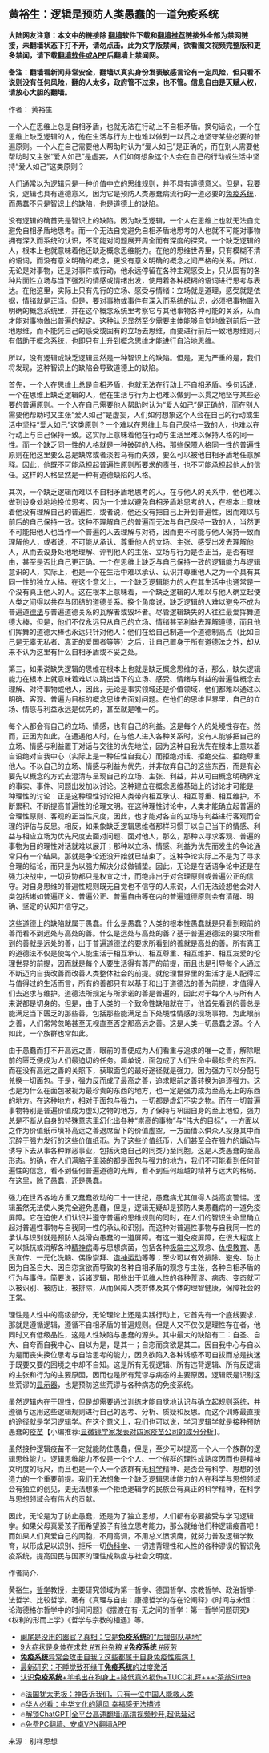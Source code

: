  <!-- 面包屑导航 --> <h2>黄裕生：逻辑是预防人类愚蠢的一道免疫系统</h2> <p class="notice"><b>大陆网友注意：本文中的链接除 <a href="https://github.com/bannedbook/fanqiang" >翻墙</a>软件下载和<a href="https://github.com/killgcd/justmysocks/blob/master/README.md">翻墙推荐</a>链接外全部为禁网链接，未翻墙状态下打不开，请勿点击。此为文字版禁闻，欲看图文视频完整版和更多禁闻，请下载<a href="https://github.com/bannedbook/fanqiang">翻墙软件或APP</a>后翻墙上禁闻网。</p><p>备注：翻墙看新闻非常安全，翻墙以真实身份发表敏感言论有一定风险，但只看不说则没有任何风险，翻的人太多，政府管不过来，也不管。信息自由是天赋人权，请放心大胆的翻墙。</b></p>  <div class="entry"> <p>作者： 黄裕生</p> <p id="summary">一个人在思维上总是自相矛盾，也就无法在行动上不自相矛盾。换句话说，一个在思维上缺乏逻辑的人，他在生活与行为上也难以做到一以贯之地坚守某些必要的普遍原则。一个人在自己需要他人帮助时认为“爱人如己”是正确的，而在别人需要他帮助时又主张“爱人如己”是虚妄，人们如何想象这个人会在自己的行动或生活中坚持“爱人如己”这类原则？</p> <p>人们通常以为逻辑只是一种价值中立的思维规则，并不具有道德意义。但是，我要说，逻辑也具有道德意义，因为它是预防人类愚蠢病流行的一道必要的<a href="https://www.bannedbook.org/bnews/tag/%E5%85%8D%E7%96%AB%E7%B3%BB%E7%BB%9F/" class="st_tag internal_tag" rel="tag" title="标签 免疫系统 下的日志">免疫系统</a>，而愚蠢不只是智识上的缺陷，也是道德上的缺陷。</p> <p>没有逻辑的确首先是智识上的缺陷。因为缺乏逻辑，一个人在思维上也就无法自觉避免自相矛盾地思考。而一个无法自觉避免自相矛盾地思考的人也就不可能对事物拥有深入而系统的认识，不可能对问题展开周全而有深度的探究。一个缺乏逻辑的人，根本上也就意味着他还缺乏概念思维能力。在他的思维世界里，只有模糊不清的语词，而没有意义明确的概念，更没有意义明确的概念之间严格的关系。所以，无论是对事物，还是对事件或行动，他永远停留在各种主观感受上，只从固有的各种片面性立场与当下强烈的情感或情绪出发，使用着各种模糊的语词进行思考与表达。在他这里，实际上只有先行的立场、感受与情绪：立场就是道理，感受就是依据，情绪就是正当。但是，要对事物或事件有深入而系统的认识，必须把事物置入明确的概念系统里，并在这个概念系统里考察它与其他事物各种可能的关系，从而才能对事物做出普遍的规定。这种认识显然至少需要主体能够自觉地做到前后一致地思维，而不能凭自己的感受或固有的立场去思维，而要进行前后一致地思维则只有借助于概念系统，也即只有上升到概念思维才能进行自洽地思维。</p> <p>所以，没有逻辑或缺乏逻辑显然是一种智识上的缺陷。但是，更为严重的是，我们将发现，这种智识上的缺陷会导致道德上的缺陷。</p> <p>首先，一个人在思维上总是自相矛盾，也就无法在行动上不自相矛盾。换句话说，一个在思维上缺乏逻辑的人，他在生活与行为上也难以做到一以贯之地坚守某些必要的普遍原则。一个人在自己需要他人帮助时认为“爱人如己”是正确的，而在别人需要他帮助时又主张“爱人如己”是虚妄，人们如何想象这个人会在自己的行动或生活中坚持“爱人如己”这类原则？一个难以在思维上与自己保持一致的人，也难以在行动上与自己保持一致。这实际上意味着他在行动与生活里难以保持人格的同一性。而一个缺乏同一性的人格就是一种破碎的人格，那些保障人格同一性的普遍性原则在他这里要么总是缺席或者淡若乌有而失效，要么可以被他自相矛盾地任意解释。因此，他既不可能承担起普遍性原则所要求的责任，也不可能承担起他人的信任。这样的人格显然是一种有道德缺陷的人格。</p> <p>其次，一个缺乏逻辑而难以不自相矛盾地思考的人，在与他人的关系中，他也难以做到设身处地地换位思考。因为一个难以避免自相矛盾地思考的人，在根本上意味着他没有理解自己的普遍性，或者说，他还没有把自己上升到普遍性，因而难以与前后的自己保持一致。这种不理解自己的普遍而无法与自己保持一致的人，当然更不可能把他人也当作一个普遍的人去理解与对待，因而更不可能与他人保持一致而理解他人，或者说，不可能从承认、尊重他人的立场、主张、感受出发去理解他人，从而去设身处地地理解、评判他人的主张、立场与行为是否正当，是否有理由，甚至是否比自己更正确。一个在思维上缺乏与自己保持一致的逻辑能力与逻辑意识的人，实际上，也是一个在生活中难以承认、认识并尊重他人之为一个具有其同一性的独立人格。在这个意义上，一个缺乏逻辑能力的人在其生活中也通常是一个没有真正他人的人。这在根本上意味着，一个缺乏逻辑的人难以与他人确立起使人类之间得以共存与团结的道德关系。换个角度说，缺乏逻辑的人难以避免不成为普遍道<a href="https://www.bannedbook.org/bnews/tag/%E5%BE%B7%E6%B3%95/" class="st_tag internal_tag" rel="tag" title="标签 德法 下的日志">德法</a>与普遍道德关系的瓦解者或毁坏者。尽管逻辑缺失的人往往最爱挥舞道德大棒，但是，他们不仅永远只从自己的立场、情绪甚至利益去理解道德，而且他们挥舞的道德大棒也永远只针对他人：他们在给自己制造一个道德制高点（比如自己是无辜无私者、真正的爱国者等等）之后，让自己置身于所有道德法之外，却从来不认为这里有什么自相矛盾或不妥之处。</p> <p>第三，如果说缺失逻辑的思维在根本上也就是缺乏概念思维的话，那么，缺失逻辑能力在根本上就意味着难以以跳出当下的立场、感受、情绪与利益的普遍性概念去理解、对待事物或他人，因此，无论是事实领域还是价值领域，他们都难以通过以明确、客观、普遍为目标的概念思维去面对问题。在他们的思维世界里，自己的立场、情感与利益永远是优先的，甚至就是唯一的。</p>  <p>每个人都会有自己的立场、情感，也有自己的利益。这是每个人的处境性存在。然而，正因为如此，在遭遇他人时，在与他人进入各种关系时，没有人能够把自己的立场、情感与利益置于对话与交往的优先地位，因为这种自我优先在根本上意味着自设绝对自我中心（实际上是一种任性自我心）而拒绝对话、拒绝交往、拒绝尊重他人。不以自己的立场、情感与利益为优先，并非放弃自己的这些东西，而是有必要先以概念的方式去澄清与呈现自己的立场、主张、利益，并从可由概念明确界定的事实、事件、问题出发加以讨论。这种建立在概念思维基础上的讨论才可能是一种理性的讨论：正是这种理性讨论把人类带向相互承认、相互尊重、相互维护，不断累积、不断提高普遍性的伦理文明。在这种理性讨论中，人类才能确立起普遍的合理性原则、客观的正当性尺度，因此，也才能对各自的立场与利益进行客观而合理的评估与反思。相反，如果象缺乏逻辑思维者那样习惯于以自己当下的情感、利益与相应立场为优先尺度去面对问题、面对他人，那么，那种以寻求客观、普遍的事物为目的理性对话就难以展开；那种以立场、情感、利益为优先而发生的争论通常只有一个结果，那就是争论还没开始就已结束了。这种争论实际上不是为了寻求合理的结论，而只是为以强力解决分歧做铺垫。因此，无论是在话语争论中还是在强力决战中，一切妥协都只是权宜之计，而绝非出于对合理原则或普遍公正的信守。对自身思维的普遍性规则既无自觉也不信守的人来说，人们无法设想他会对人类包括诸如普遍正义、普遍公正、普遍自由等在内的普遍道德原则会有清醒、明确、坚定的认知并信守之。</p> <p>这些道德上的缺陷就属于愚蠢。什么是愚蠢？人类的根本性愚蠢就是只看到眼前的善而看不到远处与高处的善。什么是远处与高处的善？基于普遍道德法的要求所看到的善就是远处的善，出于普遍道德法的要求所看到的善就是高处的善。所有真正的道德法不仅是使每个人能生活于相互承认、相互尊重、相互维护、相互友爱的伦理世界的前提，因而就是每个人要生活得有尊严的前提，而且也是引导每个人通过不断迈向自我改善而改善人类整体社会的前提。就伦理世界里的生活才是人配得过与值得过的生活而言，所有的善都只有以基于和出于道德法的善为前提，才值得人们去追求与维护。道德法所规定与所承诺的善是普遍的，因此对于每个人与所有人来说都是切身的。但是，由于人类的一个致命性缺陷就在于，他首先看到的善总是能满足当下匮乏的那些善，包括那些能满足当下处境性情感的现场事物。为此眼前之善，人们常常忽略甚至无视直至否定那高远之善。这是人类一切愚蠢之源。个人如此，一个族群也常如此。</p> <p>由于愚蠢而打不开高远之善，眼前的善便成为人们看重与追求的唯一之善，解除眼前的匮乏便成为人们最迫切的任务。简单说，面包成了人们生命中最珍贵的东西。而在没有高远之善的关照下，获取面包的最好途径就是强力。因为强力可以分配与兑换一切面包。于是，强力反而成了最高之善，追求眼前之善转换为追逐强力。这也是为什么在面包被视为最珍贵的东西的地方，也一定是强力成为至高无上的东西的地方。在这种地方，相对于面包与强力，一切都是虚幻不实之物。而在一切普遍事物特别是普遍价值成为虚幻之物的地方，为了保持与巩固自身的至上地位，强力总是不断从自身的特殊意志里幻化出各种“崇高的事物”与“伟大的目标”，一方面以之作为价值纸币填补高远之善退席留下的价值虚空，一方面借以供众人投身其中而沉醉于强力发行的这些价值纸币。为了这些价值纸币，人们甚至会在强力的煽动与诱导下去从事各种罪恶事业，包括灭绝自己的同类乃至同胞。这是人类愚蠢的至高形态。的确，在人们满脑子里装的都是面包与强力的地方，我们不可能看到任何普遍性的信念，看不到任何普遍道德的光辉，看不到任何超越的精神与远大的格局。在这里，除了愚蠢，还是愚蠢。</p> <p>强力在世界各地方重又蠢蠢欲动的二十一世纪，愚蠢病尤其值得人类高度警惕。逻辑虽然无法使人类完全避免愚蠢，但是，逻辑无疑却是预防人类愚蠢病的一道免疫屏障。它在迫使人们认识并遵守普遍的思维规则的同时，在人们的智识生命里确立起对普遍性事物与自我同一性的承认和识别。而这种对普遍性事物与自我同一性的承认与识别就是预防人类滑向愚蠢的一道屏障。有这一道免疫屏障，在很大程度上可以抵抗或消解各种<a href="https://www.bannedbook.org/bnews/tag/%e7%b2%be%e7%a5%9e%e7%97%85/" class="st_tag internal_tag" rel="tag" title="标签 精神病 下的日志">精神病</a>毒与思想病菌，包括各种<a href="https://www.bannedbook.org/bnews/tag/%E6%9E%81%E7%AB%AF%E4%B8%BB%E4%B9%89/" class="st_tag internal_tag" rel="tag" title="标签 极端主义 下的日志">极端主义</a>观念、<a href="https://www.bannedbook.org/bnews/tag/%E4%BB%87%E6%81%A8%E6%95%99%E8%82%B2/" class="st_tag internal_tag" rel="tag" title="标签 仇恨教育 下的日志">仇恨教育</a>、愚民宣传、一元化洗脑、偶像崇拜、<a href="https://www.bannedbook.org/bnews/tag/%E9%80%A0%E7%A5%9E%E8%BF%90%E5%8A%A8/" class="st_tag internal_tag" rel="tag" title="标签 造神运动 下的日志">造神运动</a>等等；至少可以有效排除、避免、防止因为自圣自大、因自恋贪欲而导致的各种自相矛盾的观念与主张，各种自相矛盾的行为与事件。简要说，诉诸逻辑，那些出于低维人性的各种荒谬、病态、变态就可以被识别、被防止，被排除，从而保障人类群体及其个体的理智健康，保障社会的正常。</p>  <p>理性是人性中的高级部分，无论理论上还是实践行动上，它首先有一个底线要求，那就是遵循逻辑，遵循不自相矛盾的普遍规则。但是人又不仅仅是理性存在者，他同时又有低级品性，这是人性缺陷与愚蠢的源头。其中最大的缺陷有二：自圣、自大、自夸而自我中心、自以为是，是其一；自恋而贪欲是其二。因自我中心与自以为是而丧失换位思考与自洽思考的能力，因贪欲陷入各种诱惑不可自拔而总是执迷于既要又要的困境之中却不自知。这是所有无视逻辑、所有违背逻辑、所有反逻辑的主张和行为的主要原因，因而也是所有荒谬与病态的主要原因。逻辑既是识别这些荒谬的<a href="https://www.bannedbook.org/bnews/tag/%e6%98%be%e7%a4%ba%e5%99%a8/" class="st_tag internal_tag" rel="tag" title="标签 显示器 下的日志">显示器</a>，也是预防这些荒谬与各种病态的免疫系统。</p> <p>虽然逻辑内在于理性，但是却需要通过训练才能自觉地认识与确立起规则系统，并遵循与运用这些逻辑规则进行自己的思考、分析、质疑和反思。而这个训练最直接的途径就是学习逻辑学。在这个意义上，我们也可以说，学习逻辑学就是接种预防愚蠢的<span class='wp_keywordlink'><a href="https://www.bannedbook.org/bnews/topimagenews/20180408/925060.html" title="纪录片：恐怖的疫苗真相之谜" target="_blank">疫苗</a></span>【小编推荐:<a href='https://www.bannedbook.org/bnews/comments/20210902/1617622.html' target='_blank'>显微镜学家发表对四家疫苗公司的成分分析</a>】。</p> <p>虽然接种逻辑疫苗不一定就能防住愚蠢，但是，至少可以提高一个人一个族群的逻辑思维能力。逻辑思维能力不仅是一个个人、一个族群的理性成熟度因而也是精神文明度的标尺，而且也是一个人一个族群有无<span class='wp_keywordlink'><a href="https://www.bannedbook.org/forum11/topic309.html" title="禁片：“科学”的棍子" target="_blank">科学</a></span>精神、是否会有科学、思想的创造力的一个重要前提。我们无法想象一个缺乏逻辑思维能力的人在科学与思想领域会有独立的创见，更无法想象一个拒绝逻辑学的民族会有真正的科学精神，在科学与思想领域会有伟大的贡献。</p> <p>因此，无论是为了防止愚蠢，还是为了独立思想，人们都有必要接受与学习逻辑学。如果父母真爱孩子而希望孩子有独立思考能力，那么就给他们种逻辑疫苗吧！而如果人们真爱自己的同胞，不用高调，不用总义愤填鹰，就努力普及逻辑学教育，以形成足以识别、拒斥一切<a href="https://www.bannedbook.org/bnews/tag/%e4%bc%aa%e7%a7%91%e5%ad%a6/" class="st_tag internal_tag" rel="tag" title="标签 伪科学 下的日志">伪科学</a>、一切违背理性和人性的各种谬误的智识免疫系统，提高国民与国家的理性成熟度与社会文明度。</p>  <p>作者简介.</p> <p>黄裕生，<a href="https://www.bannedbook.org/bnews/tag/%E5%93%B2%E5%AD%A6/" class="st_tag internal_tag" rel="tag" title="标签 哲学 下的日志">哲学</a>教授，主要研究领域为第一哲学、德国哲学、宗教哲学、政治哲学-法哲学、比较哲学。著有《真理与自由：康德哲学的存在论阐释》《时间与永恒：论海德格尔哲学中的时间问题》《摆渡在有-无之间的哲学：第一哲学问题研究》《权利的形而上学》《哲学与宗教的相遇》等。</p> <!--<div id="taboola-mid-1"></div>--><ul class='op-related-articles' title='相关阅读'> <li><a href='https://www.bannedbook.org/bnews/health/20240129/1994054.html' target='_blank'>阑尾是没用的器官？真相：它是<b>免疫系统</b>的“后援部队基地”</a></li> <li><a href='https://www.bannedbook.org/bnews/sohnews/20240105/1983808.html' target='_blank'>9大症状是身体在求救 #五谷杂粮 #<b>免疫系统</b> #疲劳</a></li> <li><a href='https://www.bannedbook.org/bnews/sohnews/20231229/1980797.html' target='_blank'><b>免疫系统</b>异常会攻击自我？这些都属于自身免疫性疾病！</a></li> <li><a href='https://www.bannedbook.org/bnews/health/20231201/1968180.html' target='_blank'>最新研究：不睡觉致死缘于<b>免疫系统</b>的过度激活</a></li> <li><a href='https://www.bannedbook.org/bnews/taiwannews/20231111/1959898.html' target='_blank'>认识<b>免疫系统</b>+羊毛出在狗身上+降低意外损伤+TUCC礼拜+++:茶翁Sirtea</a></li> </ul> <ul class="texttj"> <li>🔥<a href="https://www.bannedbook.org/bnews/ssgc/20230219/1850782.html" target="_blank">法国犹太老板：神告诉我们，只有一位中国人能救人类</a></li> <li>🔥<a href="https://www.bannedbook.org/bnews/comments/20220220/1694796.html" target="_blank">华人必看：中华文化的飓风 幸福感无法描述</a></li> <li>🔥<a href="https://github.com/bannedbook/fanqiang/wiki/V2ray%E6%9C%BA%E5%9C%BA" target="_blank">解锁ChatGPT|全平台高速翻墙:高清视频秒开,超低延迟</a></li> <li>🔥<a href="https://github.com/bannedbook/fanqiang/wiki/%E7%A6%81%E9%97%BB%E7%BD%91%E5%AE%89%E5%8D%93%E7%BF%BB%E5%A2%99%E6%96%B0%E9%97%BBAPP" target="_blank">免费PC翻墙、安卓VPN翻墙APP</a></li> </ul><p class="src-info">来源：别样思想 </p><a name='sharetosocial'></a> <div style="margin-bottom:5px;padding-bottom:5px;clear:both"> <div id="archive-pix-1" class="banner-ads"> <!-- AuctionX Display platform tag START --> <div id="27602x728x90x621x_ADSLOT1" clicktrack="%%CLICK_URL_ESC%%"></div>  <!-- AuctionX Display platform tag END --> </div> <div id="archive-pix-2" class="banner-ads"> <!-- AuctionX Display platform tag START --> <div id="27556x300x250x621x_ADSLOT1" clicktrack="%%CLICK_URL_ESC%%" style="margin:0 auto;text-align:center"></div>  <!-- AuctionX Display platform tag END --> </div> </div>  <div id="archive-pix-1" class="banner-ads"> <!-- AuctionX Display platform tag START --> <div id="27603x728x90x621x_ADSLOT1" clicktrack="%%CLICK_URL_ESC%%"></div>  <!-- AuctionX Display platform tag END --> </div> </div><!--END ENTRY--> 